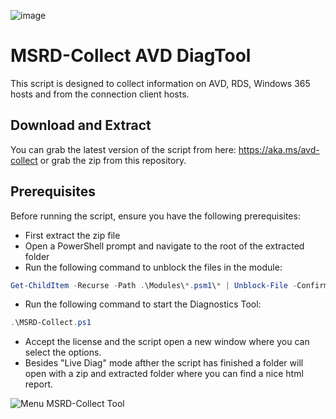 ![image](https://github.com/Get-Nerdio/NMM-SE/assets/52416805/5c8dd05e-84a7-49f9-8218-64412fdaffaf)

# MSRD-Collect AVD DiagTool

This script is designed to collect information on AVD, RDS, Windows 365 hosts and from the connection client hosts.

## Download and Extract

You can grab the latest version of the script from here: https://aka.ms/avd-collect or grab the zip from this repository.

## Prerequisites

Before running the script, ensure you have the following prerequisites:

- First extract the zip file
- Open a PowerShell prompt and navigate to the root of the extracted folder
- Run the following command to unblock the files in the module:

```powershell
Get-ChildItem -Recurse -Path .\Modules\*.psm1\* | Unblock-File -Confirm:$false
```

- Run the following command to start the Diagnostics Tool:

```powershell
.\MSRD-Collect.ps1
```

- Accept the license and the script open a new window where you can select the options.
- Besides "Live Diag" mode afther the script has finished a folder will open with a zip and extracted folder where you can find a nice html report.

![Menu MSRD-Collect Tool](https://github.com/user-attachments/assets/ccfd0b12-1f8e-49a0-9c7b-fc5d36d74849)
